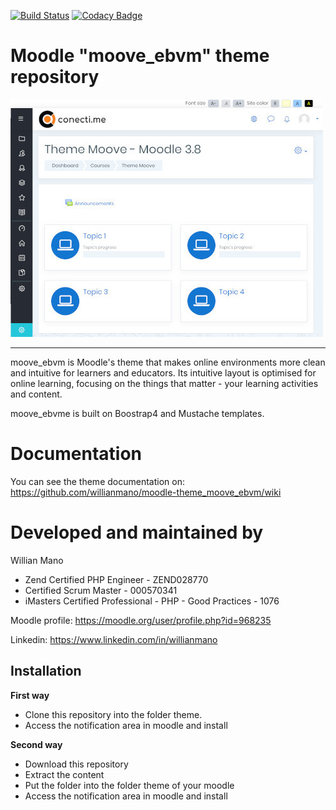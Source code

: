[![Build Status](https://travis-ci.org/willianmano/moodle-theme_moove_ebvm.svg?branch=master)](https://travis-ci.org/willianmano/moodle-theme_moove_ebvm)
[![Codacy Badge](https://api.codacy.com/project/badge/Grade/e1c12730e50b4e479dc9a65dbeff6671)](https://www.codacy.com/app/willianmanoaraujo/moodle-theme_moove_ebvm?utm_source=github.com&amp;utm_medium=referral&amp;utm_content=willianmano/moodle-theme_moove_ebvm&amp;utm_campaign=Badge_Grade)


Moodle "moove_ebvm" theme repository
===============================

![screenshot](pix/screenshot.jpg "moove_ebvm Screenshot")

---------

moove_ebvm is Moodle's theme that makes online environments more clean and intuitive for learners and educators. Its intuitive layout is optimised for online learning, focusing on the things that matter - your learning activities and content.

moove_ebvme is built on Boostrap4 and Mustache templates.

Documentation
=============

You can see the theme documentation on: https://github.com/willianmano/moodle-theme_moove_ebvm/wiki

Developed and maintained by
===========================
Willian Mano
 - Zend Certified PHP Engineer - ZEND028770
 - Certified Scrum Master - 000570341
 - iMasters Certified Professional - PHP - Good Practices - 1076

Moodle profile: https://moodle.org/user/profile.php?id=968235

Linkedin: https://www.linkedin.com/in/willianmano

Installation
------------

**First way**

- Clone this repository into the folder theme.
- Access the notification area in moodle and install

**Second way**

- Download this repository
- Extract the content
- Put the folder into the folder theme of your moodle
- Access the notification area in moodle and install
